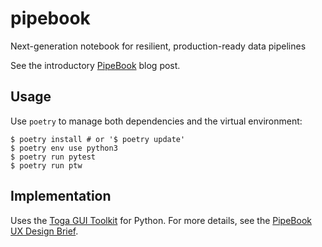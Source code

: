 # pipebook
Next-generation notebook for resilient, production-ready data pipelines

See the introductory [PipeBook](https://ihack.us/2022/06/30/pipebook-yml-reimagining-notebooks-as-resilient-data-pipelines/) blog post.

## Usage

Use `poetry` to manage both dependencies and the virtual environment:
```
$ poetry install # or '$ poetry update'
$ poetry env use python3
$ poetry run pytest
$ poetry run ptw
```
## Implementation

Uses the [Toga GUI Toolkit](https://toga.readthedocs.io/en/latest/index.html) for Python. For more details, see the [PipeBook UX Design Brief](https://ihack.us/2022/07/09/pipebook-ux-design-brief/).
